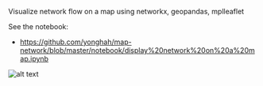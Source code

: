 Visualize network flow on a map using networkx, geopandas, mplleaflet

See the notebook:
* https://github.com/yonghah/map-network/blob/master/notebook/display%20network%20on%20a%20map.ipynb


![alt text](https://raw.githubusercontent.com/yonghah/map-network/master/image/map.png)
